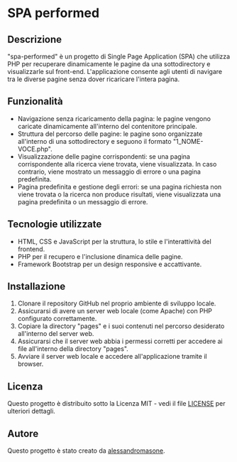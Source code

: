 # SPA performed

## Descrizione
"spa-performed" è un progetto di Single Page Application (SPA) che utilizza PHP per recuperare dinamicamente le pagine da una sottodirectory e visualizzarle sul front-end. L'applicazione consente agli utenti di navigare tra le diverse pagine senza dover ricaricare l'intera pagina.

## Funzionalità
- Navigazione senza ricaricamento della pagina: le pagine vengono caricate dinamicamente all'interno del contenitore principale.
- Struttura del percorso delle pagine: le pagine sono organizzate all'interno di una sottodirectory e seguono il formato "1_NOME-VOCE.php".
- Visualizzazione delle pagine corrispondenti: se una pagina corrispondente alla ricerca viene trovata, viene visualizzata. In caso contrario, viene mostrato un messaggio di errore o una pagina predefinita.
- Pagina predefinita e gestione degli errori: se una pagina richiesta non viene trovata o la ricerca non produce risultati, viene visualizzata una pagina predefinita o un messaggio di errore.

## Tecnologie utilizzate
- HTML, CSS e JavaScript per la struttura, lo stile e l'interattività del frontend.
- PHP per il recupero e l'inclusione dinamica delle pagine.
- Framework Bootstrap per un design responsive e accattivante.

## Installazione
1. Clonare il repository GitHub nel proprio ambiente di sviluppo locale.
2. Assicurarsi di avere un server web locale (come Apache) con PHP configurato correttamente.
3. Copiare la directory "pages" e i suoi contenuti nel percorso desiderato all'interno del server web.
4. Assicurarsi che il server web abbia i permessi corretti per accedere ai file all'interno della directory "pages".
5. Avviare il server web locale e accedere all'applicazione tramite il browser.

## Licenza

Questo progetto è distribuito sotto la Licenza MIT - vedi il file [LICENSE](LICENSE) per ulteriori dettagli.


## Autore

Questo progetto è stato creato da [alessandromasone](https://github.com/alessandromasone).
